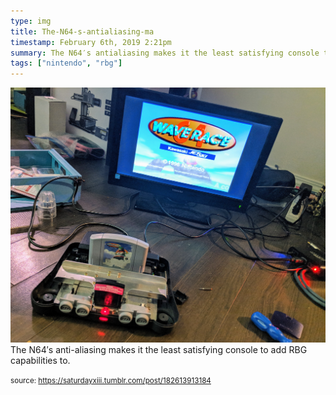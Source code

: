 ```yaml
---
type: img
title: The-N64-s-antialiasing-ma
timestamp: February 6th, 2019 2:21pm
summary: The N64′s antialiasing makes it the least satisfying console to add RBG capabilities top 
tags: ["nintendo", "rbg"]
---
```

<img src="../media/182613913184.jpg"/>
                                                                                          <div class="caption">
The N64′s anti-aliasing makes it the least satisfying console to add RBG capabilities to.
 
                                    
                
                
                
                
                                
<small>source: https://saturdayxiii.tumblr.com/post/182613913184</small>